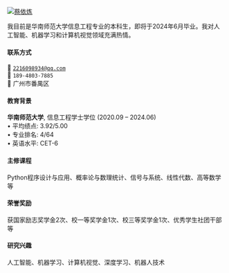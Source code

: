 [![蔡依炼](https://img.shields.io/badge/蔡依炼-github-blue?logo=github)](https://github.com/caiyilian)

我目前是华南师范大学信息工程专业的本科生，即将于2024年6月毕业。我对人工智能、机器学习和计算机视觉领域充满热情。

#### 联系方式  
📧 <code>2216098934@qq.com</code>  
📱 <code>189-4803-7885</code>  
📍 广州市番禺区

#### 教育背景  
**华南师范大学**, 信息工程学士学位 (2020.09 – 2024.06)  
• 平均绩点: 3.92/5.00  
• 专业排名: 4/64  
• 英语水平: CET-6  

#### 主修课程  
Python程序设计与应用、概率论与数理统计、信号与系统、线性代数、高等数学等

#### 荣誉奖励  
获国家励志奖学金2次、校一等奖学金1次、校三等奖学金1次、优秀学生社团干部等

#### 研究兴趣  
人工智能、机器学习、计算机视觉、深度学习、机器人技术